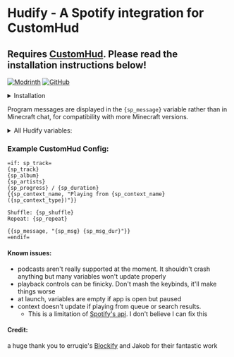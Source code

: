 # Hudify - A Spotify integration for CustomHud
## Requires [CustomHud](https://modrinth.com/mod/customhud). Please read the installation instructions below!  

[![Modrinth](https://cdn.jsdelivr.net/npm/@intergrav/devins-badges@3/assets/compact/available/modrinth_46h.png)](https://modrinth.com/mod/hudify)
[![GitHub](https://cdn.jsdelivr.net/npm/@intergrav/devins-badges@3/assets/compact/available/github_46h.png)](https://github.com/Lightningtow/Hudify)

<details>
<summary>Installation</summary>

You'll need to create a Spotify developer app to use this mod.  
Why? In short, because it's easier for everyone. Since Spotify's API ratelimits are per app, not per user,
if everyone has their own app, Hudify can poll the API much more frequently without worrying about hitting ratelimits.
This allows Hudify to display far more accurate info, with much less risk of getting desynchronized.  
Note: Playback controls are locked behind a Spotify Premium subscription, which is out of my control.  
The CustomHud variables should work fine without a subscription.   
### Installation instructions:
1) Create a Spotify app according to [this](https://developer.spotify.com/documentation/web-api/tutorials/getting-started#create-an-app).  
2) Set your app name and description to anything you want, and be sure to set your Redirect URI to `http://localhost:8001/callback`.  
3) Get your Client ID from your newly created app  
4) Put your Client ID in Hudify's config, via ModMenu.  
5) Press a Hudify hotkey to initialize, and that's it!. No need to request an access token like the docs prompt you to, because Hudify takes care of that for you.

To uninstall, also be sure to also disconnect the app from https://www.spotify.com/us/account/apps

</details>



Program messages are displayed in the `{sp_message}` variable rather than in Minecraft chat, for compatibility with more Minecraft versions.
<details>
<summary>All Hudify variables:</summary>

#### Icon variable:
`{sp_album_art}` - Displays the album art. Currently limited to a resolution of 64x, supporting higher resolutions is high priority  
  
#### String variables:
`{sp_track}` / `{sp_song}` - Song/episode's title  
`{sp_track_smart_brackets}` / `{sp_smartbrackets}` - Attempts to remove unnecessary info from track titles like 'remastered', 'bonus track', etc while leaving in deliberate usages of parentheses in song titles  
`{sp_track_no_brackets}` / `{sp_nobrackets}` - Removes all bracketed words from song titles.  
Note: the word "bracket" above refers to characters/words wrapped with \[square brackets\], (parentheses), or followed by a - dash.  
`{sp_album}` - Album of current track. Blank if podcast  
`{sp_artist}` / `{sp_artists}` - All artist(s)  
`{sp_first_artist}` - The very first artist listed  
`{sp_context_type}` - Where the track is playing from. Can be `artist`, `playlist`, `album`, or `show`  
`{sp_context_name}` - Name of the artist/playlist/album/show you're playing from  
`{sp_repeat}` / `{sp_repeat_state}` - One of `track`, `off`, or `all`  

#### Special variables:
These return a string, a number, or a boolean depending on how they are used within the CustomHud profile.  
`{sp_progress}` / `{sp_prog}` - String: progress in MM:SS format. Number: number of seconds. Boolean: If num > 0  
`{sp_duration}` / `{sp_dur}`  - Song duration. Formatted same as `{sp_progress}` above  
`{sp_message}` / `{sp_msg}` -  String: the message. Number: seconds remaining till the message is cleared. Boolean: whether a message is currently being displayed.  
`{sp_message_duration}` / `{sp_msg_dur}` - Number variable. Seconds remaining till the message clears  

#### Boolean variables:
All string variables can be used as a boolean. They return false if the string is empty, otherwise they're true  
`{sp_shuffle}` -  True if shuffle (or smart shuffle) is enabled, false if not  
`{sp_is_podcast}` - True if currently listening to a podcast, false if not  
`{sp_is_playing}` - Whether Spotify is playing. Returns true if actively playing music, returns false if paused, app shut, unauthorized etc.  
(a different way of checking if it's loaded is using `sp_track` as a boolean, see below for example. This checks whether `sp_track` exists, which is useful because it returns true while paused)    
<details>
<summary>Internal variables</summary>

These were added by me for debugging, I can't think of any reason you'd need them, but you can use them if you like   
`{sp_device_id}` - String. ID of device. Gibberish string of random digits  
`{sp_device_name}` - String. What you named the device you're playing from  
`{sp_device_is_active}` - Boolean. Whether the device is active  

`{sp_status_code}` - Number. Status code from the header of the most recent Spotify API call. See link below   
`{sp_status_string}` - String. Description of the status code of latest "get playback info" call, according to [Spotify's docs](https://developer.spotify.com/documentation/web-api/concepts/api-calls)  
`{sp_is_authorized}` - Boolean. Whether currently authed with Spotify   

</details>

</details>


### Example CustomHud Config:
```
=if: sp_track=
{sp_track}
{sp_album}
{sp_artists}
{sp_progress} / {sp_duration}
{{sp_context_name, "Playing from {sp_context_name} ({sp_context_type})"}}

Shuffle: {sp_shuffle}
Repeat: {sp_repeat}

{{sp_message, "{sp_msg} {sp_msg_dur}"}}
=endif=
```
#### Known issues:
- podcasts aren't really supported at the moment. It shouldn't crash anything but many variables won't update properly  
- playback controls can be finicky. Don't mash the keybinds, it'll make things worse  
- at launch, variables are empty if app is open but paused
- context doesn't update if playing from queue or search results. 
  - This is a limitation of [Spotify's api](https://developer.spotify.com/documentation/web-api/reference/get-information-about-the-users-current-playback). I don't believe I can fix this


#### Credit:  
a huge thank you to erruqie's [Blockify](https://github.com/erruqie/Blockify) and Jakob for their fantastic work



